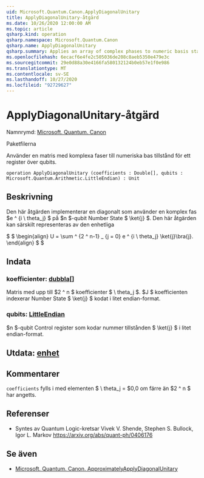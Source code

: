```yaml
---
uid: Microsoft.Quantum.Canon.ApplyDiagonalUnitary
title: ApplyDiagonalUnitary-åtgärd
ms.date: 10/26/2020 12:00:00 AM
ms.topic: article
qsharp.kind: operation
qsharp.namespace: Microsoft.Quantum.Canon
qsharp.name: ApplyDiagonalUnitary
qsharp.summary: Applies an array of complex phases to numeric basis states of a register of qubits.
ms.openlocfilehash: 6ecacf6e4fe2c505036de208c8aeb5350e479e3c
ms.sourcegitcommit: 29e0d88a30e4166fa580132124b0eb57e1f0e986
ms.translationtype: MT
ms.contentlocale: sv-SE
ms.lasthandoff: 10/27/2020
ms.locfileid: "92729627"
---
```

# <a name="applydiagonalunitary-operation"></a>ApplyDiagonalUnitary-åtgärd

Namnrymd: [Microsoft. Quantum. Canon](xref:Microsoft.Quantum.Canon)

Paketfilerna [](https://nuget.org/packages/)


Använder en matris med komplexa faser till numeriska bas tillstånd för ett register över qubits.

```qsharp
operation ApplyDiagonalUnitary (coefficients : Double[], qubits : Microsoft.Quantum.Arithmetic.LittleEndian) : Unit
```


## <a name="description"></a>Beskrivning

Den här åtgärden implementerar en diagonalt som använder en komplex fas $e ^ {i \ theta_j} $ på $n $-qubit Number State $ \ket{j} $.
Den här åtgärden kan särskilt representeras av den enhetliga

$ $ \begin{align} U = \sum ^ {2 ^ n-1} _ {j = 0} e ^ {i \ theta_j} \ket{j}\bra{j}.
\end{align} $ $

## <a name="input"></a>Indata

### <a name="coefficients--double"></a>koefficienter: [dubbla](xref:microsoft.quantum.lang-ref.double)[]

Matris med upp till $2 ^ n $ koefficienter $ \ theta_j $. $J $ koefficienten indexerar Number State $ \ket{j} $ kodat i litet endian-format.


### <a name="qubits--littleendian"></a>qubits: [LittleEndian](xref:Microsoft.Quantum.Arithmetic.LittleEndian)

$n $-qubit Control register som kodar nummer tillstånden $ \ket{j} $ i litet endian-format.



## <a name="output--unit"></a>Utdata: [enhet](xref:microsoft.quantum.lang-ref.unit)



## <a name="remarks"></a>Kommentarer

`coefficients` fylls i med elementen $ \ theta_j = $0,0 om färre än $2 ^ n $ har angetts.

## <a name="references"></a>Referenser

- Syntes av Quantum Logic-kretsar Vivek V. Shende, Stephen S. Bullock, Igor L. Markov https://arxiv.org/abs/quant-ph/0406176

## <a name="see-also"></a>Se även

- [Microsoft. Quantum. Canon. ApproximatelyApplyDiagonalUnitary](xref:Microsoft.Quantum.Canon.ApproximatelyApplyDiagonalUnitary)